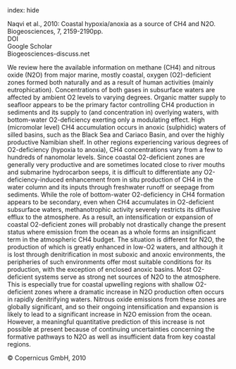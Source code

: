 index: hide

<div class="Citation">

  <div class="Citation-body">
    <div class="Citation-text">Naqvi et al., 2010: Coastal hypoxia/anoxia as a source of CH4 and N2O. <span class="Article-journal">Biogeosciences, </span><span class="Article-volume">7, </span>2159-2190pp.</div>
    <div class="Citation-links">
      <div class="CitationLink" data-href="https://doi.org/10.5194/bg-7-2159-2010">
        <div class="CitationLink-icon CitationLink-Doi"></div>
        <div class="CitationLink-text">DOI</div>
      </div>
      <div class="CitationLink" data-href="https://scholar.google.com/scholar?q=10.5194/bg-7-2159-2010">
        <div class="CitationLink-icon CitationLink-Scholar"></div>
        <div class="CitationLink-text">Google Scholar</div>
      </div>
      <div class="CitationLink" data-href="http://www.biogeosciences-discuss.net/6/9455/2009/bgd-6-9455-2009.pdf">
        <div class="CitationLink-icon CitationLink-Publisher"></div>
        <div class="CitationLink-text">Biogeosciences-discuss.net</div>
      </div>
    </div>
  </div>
</div>

We review here the available information on methane (CH4) and nitrous oxide (N2O) from major marine, mostly coastal, oxygen (O2)-deficient zones formed both naturally and as a result of human activities (mainly eutrophication). Concentrations of both gases in subsurface waters are affected by ambient O2 levels to varying degrees. Organic matter supply to seafloor appears to be the primary factor controlling CH4 production in sediments and its supply to (and concentration in) overlying waters, with bottom-water O2-deficiency exerting only a modulating effect. High (micromolar level) CH4 accumulation occurs in anoxic (sulphidic) waters of silled basins, such as the Black Sea and Cariaco Basin, and over the highly productive Namibian shelf. In other regions experiencing various degrees of O2-deficiency (hypoxia to anoxia), CH4 concentrations vary from a few to hundreds of nanomolar levels. Since coastal O2-deficient zones are generally very productive and are sometimes located close to river mouths and submarine hydrocarbon seeps, it is difficult to differentiate any O2-deficiency-induced enhancement from in situ production of CH4 in the water column and its inputs through freshwater runoff or seepage from sediments. While the role of bottom-water O2-deficiency in CH4 formation appears to be secondary, even when CH4 accumulates in O2-deficient subsurface waters, methanotrophic activity severely restricts its diffusive efflux to the atmosphere. As a result, an intensification or expansion of coastal O2-deficient zones will probably not drastically change the present status where emission from the ocean as a whole forms an insignificant term in the atmospheric CH4 budget. The situation is different for N2O, the production of which is greatly enhanced in low-O2 waters, and although it is lost through denitrification in most suboxic and anoxic environments, the peripheries of such environments offer most suitable conditions for its production, with the exception of enclosed anoxic basins. Most O2-deficient systems serve as strong net sources of N2O to the atmosphere. This is especially true for coastal upwelling regions with shallow O2-deficient zones where a dramatic increase in N2O production often occurs in rapidly denitrifying waters. Nitrous oxide emissions from these zones are globally significant, and so their ongoing intensification and expansion is likely to lead to a significant increase in N2O emission from the ocean. However, a meaningful quantitative prediction of this increase is not possible at present because of continuing uncertainties concerning the formative pathways to N2O as well as insufficient data from key coastal regions.

<div class="Citation-copy">
&copy; Copernicus GmbH, 2010
</div>